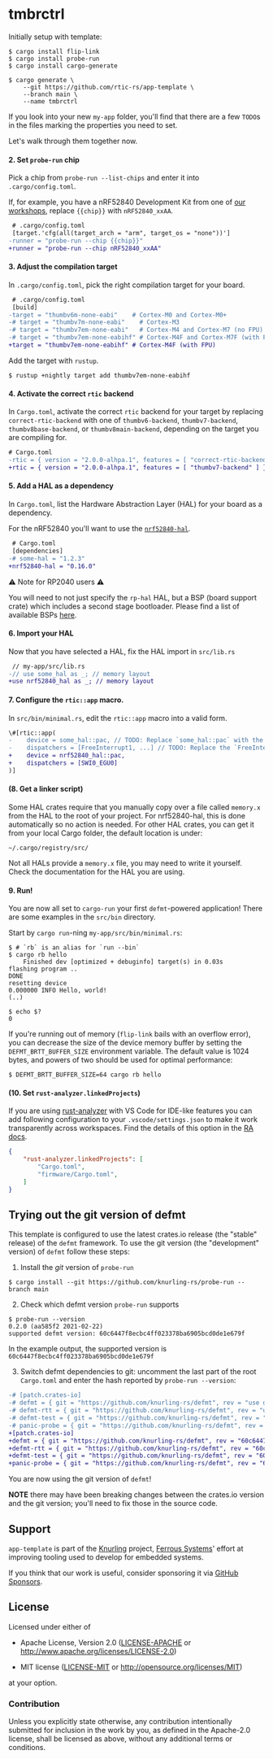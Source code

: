 # tmbrctrl

Initially setup with template:

    $ cargo install flip-link
    $ cargo install probe-run
    $ cargo install cargo-generate

    $ cargo generate \
        --git https://github.com/rtic-rs/app-template \
        --branch main \
        --name tmbrctrl


If you look into your new `my-app` folder, you'll find that there are a few `TODO`s in the files marking the properties you need to set.

Let's walk through them together now.

#### 2. Set `probe-run` chip

Pick a chip from `probe-run --list-chips` and enter it into `.cargo/config.toml`.

If, for example, you have a nRF52840 Development Kit from one of [our workshops], replace `{{chip}}` with `nRF52840_xxAA`.

[our workshops]: https://github.com/ferrous-systems/embedded-trainings-2020

``` diff
 # .cargo/config.toml
 [target.'cfg(all(target_arch = "arm", target_os = "none"))']
-runner = "probe-run --chip {{chip}}"
+runner = "probe-run --chip nRF52840_xxAA"
```

#### 3. Adjust the compilation target

In `.cargo/config.toml`, pick the right compilation target for your board.

``` diff
 # .cargo/config.toml
 [build]
-target = "thumbv6m-none-eabi"    # Cortex-M0 and Cortex-M0+
-# target = "thumbv7m-none-eabi"    # Cortex-M3
-# target = "thumbv7em-none-eabi"   # Cortex-M4 and Cortex-M7 (no FPU)
-# target = "thumbv7em-none-eabihf" # Cortex-M4F and Cortex-M7F (with FPU)
+target = "thumbv7em-none-eabihf" # Cortex-M4F (with FPU)
```

Add the target with `rustup`.

``` console
$ rustup +nightly target add thumbv7em-none-eabihf
```

#### 4. Activate the correct `rtic` backend

In `Cargo.toml`, activate the correct `rtic` backend for your target by replacing `correct-rtic-backend` with one of `thumbv6-backend`, `thumbv7-backend`, `thumbv8base-backend`, or `thumbv8main-backend`, depending on the target you are compiling for.

```diff
# Cargo.toml
-rtic = { version = "2.0.0-alhpa.1", features = [ "correct-rtic-backend" ] }
+rtic = { version = "2.0.0-alhpa.1", features = [ "thumbv7-backend" ] }
```

#### 5. Add a HAL as a dependency

In `Cargo.toml`, list the Hardware Abstraction Layer (HAL) for your board as a dependency.

For the nRF52840 you'll want to use the [`nrf52840-hal`].

[`nrf52840-hal`]: https://crates.io/crates/nrf52840-hal

``` diff
 # Cargo.toml
 [dependencies]
-# some-hal = "1.2.3"
+nrf52840-hal = "0.16.0"
```

⚠️ Note for RP2040 users ⚠️

You will need to not just specify the `rp-hal` HAL, but a BSP (board support crate) which includes a second stage bootloader. Please find a list of available BSPs [here](https://github.com/rp-rs/rp-hal-boards#packages).

#### 6. Import your HAL

Now that you have selected a HAL, fix the HAL import in `src/lib.rs`

``` diff
 // my-app/src/lib.rs
-// use some_hal as _; // memory layout
+use nrf52840_hal as _; // memory layout
```

#### 7. Configure the `rtic::app` macro.

In `src/bin/minimal.rs`, edit the `rtic::app` macro into a valid form.

``` diff
\#[rtic::app(
-    device = some_hal::pac, // TODO: Replace `some_hal::pac` with the path to the PAC
-    dispatchers = [FreeInterrupt1, ...] // TODO: Replace the `FreeInterrupt1, ...` with free interrupt vectors if software tasks are used
+    device = nrf52840_hal::pac,
+    dispatchers = [SWI0_EGU0]
)]
```

#### (8. Get a linker script)

Some HAL crates require that you manually copy over a file called `memory.x` from the HAL to the root of your project. For nrf52840-hal, this is done automatically so no action is needed. For other HAL crates, you can get it from your local Cargo folder, the default location is under:

```
~/.cargo/registry/src/
```

Not all HALs provide a `memory.x` file, you may need to write it yourself. Check the documentation for the HAL you are using.


#### 9. Run!

You are now all set to `cargo-run` your first `defmt`-powered application!
There are some examples in the `src/bin` directory.

Start by `cargo run`-ning `my-app/src/bin/minimal.rs`:

``` console
$ # `rb` is an alias for `run --bin`
$ cargo rb hello
    Finished dev [optimized + debuginfo] target(s) in 0.03s
flashing program ..
DONE
resetting device
0.000000 INFO Hello, world!
(..)

$ echo $?
0
```

If you're running out of memory (`flip-link` bails with an overflow error), you can decrease the size of the device memory buffer by setting the `DEFMT_BRTT_BUFFER_SIZE` environment variable. The default value is 1024 bytes, and powers of two should be used for optimal performance:

``` console
$ DEFMT_BRTT_BUFFER_SIZE=64 cargo rb hello
```

#### (10. Set `rust-analyzer.linkedProjects`)

If you are using [rust-analyzer] with VS Code for IDE-like features you can add following configuration to your `.vscode/settings.json` to make it work transparently across workspaces. Find the details of this option in the [RA docs].

```json
{
    "rust-analyzer.linkedProjects": [
        "Cargo.toml",
        "firmware/Cargo.toml",
    ]
}
```

[RA docs]: https://rust-analyzer.github.io/manual.html#configuration
[rust-analyzer]: https://rust-analyzer.github.io/

## Trying out the git version of defmt

This template is configured to use the latest crates.io release (the "stable" release) of the `defmt` framework.
To use the git version (the "development" version) of `defmt` follow these steps:

1. Install the *git* version of `probe-run`

``` console
$ cargo install --git https://github.com/knurling-rs/probe-run --branch main
```

2. Check which defmt version `probe-run` supports

``` console
$ probe-run --version
0.2.0 (aa585f2 2021-02-22)
supported defmt version: 60c6447f8ecbc4ff023378ba6905bcd0de1e679f
```

In the example output, the supported version is `60c6447f8ecbc4ff023378ba6905bcd0de1e679f`

3. Switch defmt dependencies to git: uncomment the last part of the root `Cargo.toml` and enter the hash reported by `probe-run --version`:

``` diff
-# [patch.crates-io]
-# defmt = { git = "https://github.com/knurling-rs/defmt", rev = "use defmt version reported by `probe-run --version`" }
-# defmt-rtt = { git = "https://github.com/knurling-rs/defmt", rev = "use defmt version reported by `probe-run --version`" }
-# defmt-test = { git = "https://github.com/knurling-rs/defmt", rev = "use defmt version reported by `probe-run --version`" }
-# panic-probe = { git = "https://github.com/knurling-rs/defmt", rev = "use defmt version reported by `probe-run --version`" }
+[patch.crates-io]
+defmt = { git = "https://github.com/knurling-rs/defmt", rev = "60c6447f8ecbc4ff023378ba6905bcd0de1e679f" }
+defmt-rtt = { git = "https://github.com/knurling-rs/defmt", rev = "60c6447f8ecbc4ff023378ba6905bcd0de1e679f" }
+defmt-test = { git = "https://github.com/knurling-rs/defmt", rev = "60c6447f8ecbc4ff023378ba6905bcd0de1e679f" }
+panic-probe = { git = "https://github.com/knurling-rs/defmt", rev = "60c6447f8ecbc4ff023378ba6905bcd0de1e679f" }
```

You are now using the git version of `defmt`!

**NOTE** there may have been breaking changes between the crates.io version and the git version; you'll need to fix those in the source code.

## Support

`app-template` is part of the [Knurling] project, [Ferrous Systems]' effort at
improving tooling used to develop for embedded systems.

If you think that our work is useful, consider sponsoring it via [GitHub
Sponsors].

## License

Licensed under either of

- Apache License, Version 2.0 ([LICENSE-APACHE](LICENSE-APACHE) or
  http://www.apache.org/licenses/LICENSE-2.0)

- MIT license ([LICENSE-MIT](LICENSE-MIT) or http://opensource.org/licenses/MIT)

at your option.

### Contribution

Unless you explicitly state otherwise, any contribution intentionally submitted
for inclusion in the work by you, as defined in the Apache-2.0 license, shall be
licensed as above, without any additional terms or conditions.

[Knurling]: https://knurling.ferrous-systems.com
[Ferrous Systems]: https://ferrous-systems.com/
[GitHub Sponsors]: https://github.com/sponsors/knurling-rs
